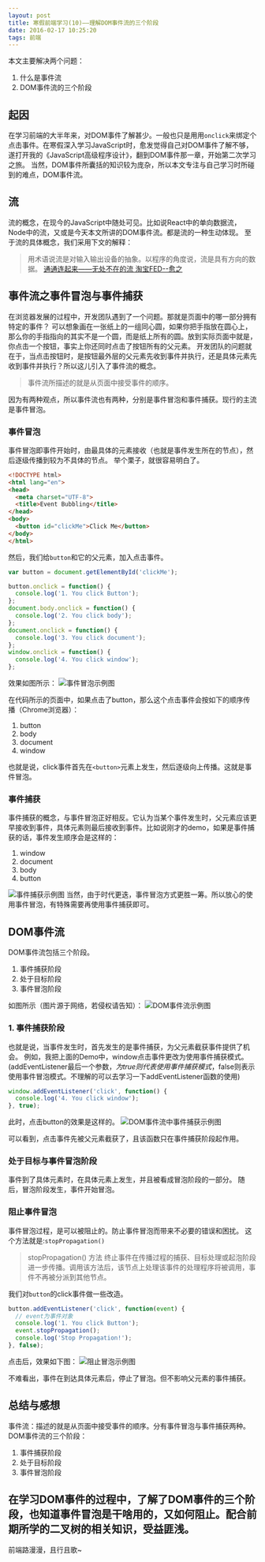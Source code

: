 ```yaml
---
layout: post
title: 寒假前端学习(10)——理解DOM事件流的三个阶段
date: 2016-02-17 10:25:20
tags: 前端
---
```

本文主要解决两个问题：

1. 什么是事件流
2. DOM事件流的三个阶段

## 起因
在学习前端的大半年来，对DOM事件了解甚少。一般也只是用用`onclick`来绑定个点击事件。在寒假深入学习JavaScript时，愈发觉得自己对DOM事件了解不够，遂打开我的《JavaScript高级程序设计》，翻到DOM事件那一章，开始第二次学习之旅。
当然，DOM事件所囊括的知识较为庞杂，所以本文专注与自己学习时所碰到的难点，DOM事件流。
## 流
流的概念，在现今的JavaScript中随处可见。比如说React中的单向数据流，Node中的流，又或是今天本文所讲的DOM事件流。都是流的一种生动体现。
至于流的具体概念，我们采用下文的解释：
> 用术语说流是对输入输出设备的抽象。以程序的角度说，流是具有方向的数据。
> [通通连起来——无处不在的流 淘宝FED--愈之](http://taobaofed.org/blog/2016/01/28/nodejs-stream/)

## 事件流之事件冒泡与事件捕获
在浏览器发展的过程中，开发团队遇到了一个问题。那就是页面中的哪一部分拥有特定的事件？
可以想象画在一张纸上的一组同心圆，如果你把手指放在圆心上，那么你的手指指向的其实不是一个圆，而是纸上所有的圆。放到实际页面中就是，你点击一个按钮，事实上你还同时点击了按钮所有的父元素。
开发团队的问题就在于，当点击按钮时，是按钮最外层的父元素先收到事件并执行，还是具体元素先收到事件并执行？所以这儿引入了事件流的概念。
> 事件流所描述的就是从页面中接受事件的顺序。

因为有两种观点，所以事件流也有两种，分别是事件冒泡和事件捕获。现行的主流是事件冒泡。
### 事件冒泡
事件冒泡即事件开始时，由最具体的元素接收（也就是事件发生所在的节点），然后逐级传播到较为不具体的节点。
举个栗子，就很容易明白了。
```html
<!DOCTYPE html>
<html lang="en">
<head>
  <meta charset="UTF-8">
  <title>Event Bubbling</title>
</head>
<body>
  <button id="clickMe">Click Me</button>
</body>
</html>
```
然后，我们给`button`和它的父元素，加入点击事件。
```javascript
var button = document.getElementById('clickMe');

button.onclick = function() {
  console.log('1. You click Button');
};
document.body.onclick = function() {
  console.log('2. You click body');
};
document.onclick = function() {
  console.log('3. You click document');
};
window.onclick = function() {
  console.log('4. You click window');
};
```
效果如图所示：
![事件冒泡示例图](//7xoxxe.com1.z0.glb.clouddn.com/2017-09-09-050035.png)

在代码所示的页面中，如果点击了button，那么这个点击事件会按如下的顺序传播（Chrome浏览器）：

1. button
2. body
3. document
4. window

也就是说，click事件首先在`<button>`元素上发生，然后逐级向上传播。这就是事件冒泡。
### 事件捕获
事件捕获的概念，与事件冒泡正好相反。它认为当某个事件发生时，父元素应该更早接收到事件，具体元素则最后接收到事件。比如说刚才的demo，如果是事件捕获的话，事件发生顺序会是这样的：

1. window
2. document
3. body
4. button

![事件捕获示例图](//7xoxxe.com1.z0.glb.clouddn.com/2017-09-09-050041.png)
当然，由于时代更迭，事件冒泡方式更胜一筹。所以放心的使用事件冒泡，有特殊需要再使用事件捕获即可。
## DOM事件流
DOM事件流包括三个阶段。

1. 事件捕获阶段
2. 处于目标阶段
3. 事件冒泡阶段

如图所示（图片源于网络，若侵权请告知）：
![DOM事件流示例图](//7xoxxe.com1.z0.glb.clouddn.com/2017-09-09-050043.png)

### 1. 事件捕获阶段
也就是说，当事件发生时，首先发生的是事件捕获，为父元素截获事件提供了机会。
例如，我把上面的Demo中，window点击事件更改为使用事件捕获模式。(addEventListener最后一个参数，<em>为true则代表使用事件捕获模式</em>，false则表示使用事件冒泡模式。不理解的可以去学习一下addEventListener函数的使用)

```javascript
window.addEventListener('click', function() {
  console.log('4. You click window');
}, true);
```

此时，点击button的效果是这样的。
![DOM事件流中事件捕获示例图](//7xoxxe.com1.z0.glb.clouddn.com/2017-09-09-050044.png)

可以看到，点击事件先被父元素截获了，且该函数只在事件捕获阶段起作用。

### 处于目标与事件冒泡阶段
事件到了具体元素时，在具体元素上发生，并且被看成冒泡阶段的一部分。
随后，冒泡阶段发生，事件开始冒泡。
### 阻止事件冒泡
事件冒泡过程，是可以被阻止的。防止事件冒泡而带来不必要的错误和困扰。
这个方法就是:`stopPropagation()`
> stopPropagation() 方法
终止事件在传播过程的捕获、目标处理或起泡阶段进一步传播。调用该方法后，该节点上处理该事件的处理程序将被调用，事件不再被分派到其他节点。

我们对`button`的click事件做一些改造。
```javascript
button.addEventListener('click', function(event) {
  // event为事件对象
  console.log('1. You click Button');
  event.stopPropagation();
  console.log('Stop Propagation!');
}, false);
```
点击后，效果如下图：
![阻止冒泡示例图](//7xoxxe.com1.z0.glb.clouddn.com/2017-09-09-050046.png)

不难看出，事件在到达具体元素后，停止了冒泡。但不影响父元素的事件捕获。

## 总结与感想
事件流：描述的就是从页面中接受事件的顺序。分有事件冒泡与事件捕获两种。
DOM事件流的三个阶段：

1. 事件捕获阶段
2. 处于目标阶段
3. 事件冒泡阶段

在学习DOM事件的过程中，了解了DOM事件的三个阶段，也知道事件冒泡是干啥用的，又如何阻止。配合前期所学的二叉树的相关知识，受益匪浅。
---
前端路漫漫，且行且歌~
